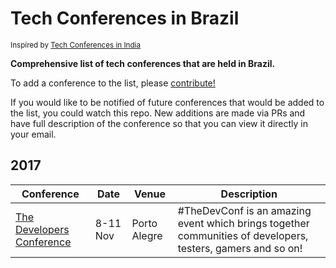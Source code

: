 # Tech Conferences in Brazil
<sup>Inspired by [Tech Conferences in India](https://github.com/nikhita/tech-conferences-india)</sup>

**Comprehensive list of tech conferences that are held in Brazil.**

To add a conference to the list, please [contribute!](CONTRIBUTING.md)

If you would like to be notified of future conferences that would be added to the list, you could watch this repo. New additions are made via PRs and have full description of the conference so that you can view it directly in your email.

## 2017

| Conference | Date | Venue | Description |
|------------|------|-------|-------------|
| [The Developers Conference](http://www.thedevelopersconference.com.br/tdc/2017/portoalegre/trilhas) | 8-11 Nov | Porto Alegre | #TheDevConf is an amazing event which brings together communities of developers, testers, gamers and so on!